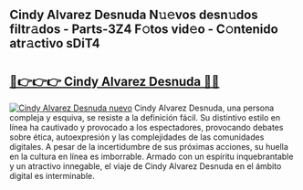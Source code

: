 ## Cindy Alvarez Desnuda N𝚞𝚎vos desn𝚞dos filtr𝚊dos - Parts-3Z4 F𝚘tos vid𝚎o - C𝚘ntenido atr𝚊ctivo sDiT4

# <h2><a href="http://mbduw2a.tromn.icu/?c=Cindy+Alvarez+Desnuda">🔗👉👉👉 Cindy Alvarez Desnuda 🔗🔗</a></h2>

[![Cindy Alvarez Desnuda nuevo](https://i.imgur.com/pEAQMta.gif)](http://mbduw2a.tromn.icu/?c=Cindy+Alvarez+Desnuda)
Cindy Alvarez Desnuda, una persona compleja y esquiva, se resiste a la definición fácil. Su distintivo estilo en línea ha cautivado y provocado a los espectadores, provocando debates sobre ética, autoexpresión y las complejidades de las comunidades digitales. A pesar de la incertidumbre de sus próximas acciones, su huella en la cultura en línea es imborrable. Armado con un espíritu inquebrantable y un atractivo innegable, el viaje de Cindy Alvarez Desnuda en el ámbito digital es interminable.
